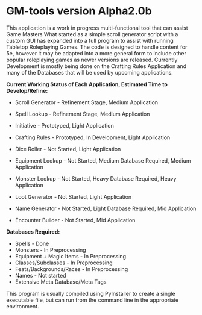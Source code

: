 # GM-tools version Alpha2.0b
This application is a work in progress multi-functional tool that can assist Game Masters
What started as a simple scroll generator script with a custom GUI has expanded into a full program to assist with running Tabletop Roleplaying Games.  The code is designed to handle content for 5e, however it may be adapted into a more general form to include other popular roleplaying games as newer versions are released.
Currently Development is mostly being done on the Crafting Rules Application and many of the Databases that will be used by upcoming applications.

**Current Working Status of Each Application, Estimated Time to Develop/Refine:**

 - Scroll Generator - Refinement Stage, Medium Application
 - Spell Lookup - Refinement Stage, Medium Application
 - Initiative - Prototyped, Light Application
   
 - Crafting Rules - Prototyped, In Development, Light Application
 - Dice Roller - Not Started, Light Application
 - Equipment Lookup - Not Started, Medium Database Required, Medium Application
 - Monster Lookup - Not Started, Heavy Database Required, Heavy Application
 - Loot Generator - Not Started, Light Application
 - Name Generator - Not Started, Light Database Required, Mid Application
 - Encounter Builder - Not Started, Mid Application

 **Databases Required:**
 
 - Spells - Done
 - Monsters - In Preprocessing                               
 - Equipment + Magic Items - In Preprocessing                
 - Classes/Subclasses - In Preprocessing                     
 - Feats/Backgrounds/Races - In Preprocessing                             
 - Names - Not started
 - Extensive Meta Database/Meta Tags 
  
This program is usually compiled using PyInstaller to create a single executable file, but can run from the command line in the appropriate environment.
